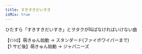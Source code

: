 ```yaml
---
title: すきすきだいすき
isMix: true
---
```


ひたすら「すきすきだいすき」とヲタクが叫ばなければいけない曲<br />

【ｲﾝﾄﾛ】萌きゅん始動 → スタンダード(ファイボワイパーまで)<br />
【1 サビ後】萌きゅん始動 → ジャパニーズ<br />
